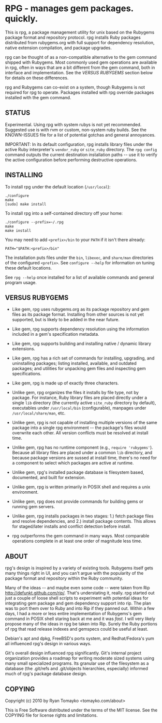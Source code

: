 RPG - manages gem packages. quickly.
====================================

This is rpg, a package management utility for unix based on the Rubygems package
format and repository protocol. rpg installs Ruby packages distributed from
rubygems.org with full support for dependency resolution, native extension
compilation, and package upgrades.

rpg can be thought of as a non-compatible alternative to the gem command shipped
with Rubygems. Most commonly used gem operations are available in rpg, often in
ways that are a bit different from the gem command, both in interface and
implementation. See the *VERSUS RUBYGEMS* section below for details on these
differences.

rpg and Rubygems can co-exist on a system, though Rubygems is not required for
rpg to operate. Packages installed with rpg override packages installed with the
gem command.

STATUS
------

Experimental. Using rpg with system rubys is not yet recommended. Suggested use
is with rvm or custom, non-system ruby builds. See the KNOWN-ISSUES file for a
list of potential gotchas and general annoyances.

IMPORTANT: In its default configuration, rpg installs library files under the
active Ruby interpreter's `vendor_ruby` or `site_ruby` directory. The `rpg
config` command outputs the current destination installation paths -- use it to
verify the active configuration before performing destructive operations.

INSTALLING
----------

To install rpg under the default location (`/usr/local`):

    ./configure
    make
    [sudo] make install

To install rpg into a self-contained directory off your home:

    ./configure --prefix=~/.rpg
    make
    make install

You may need to add `<prefix>/bin` to your `PATH` if it isn't there already:

    PATH="$PATH:<prefix>/bin"

The installation puts files under the `bin`, `libexec`, and `share/man`
directories of the configured `<prefix>`. See `configure --help` for
information on tuning these default locations.

See `rpg --help` once installed for a list of available commands and general
program usage.

VERSUS RUBYGEMS
---------------

  * Like gem, rpg uses rubygems.org as its package repository and gem
    files as its package format. Installing from other sources is not yet
    supported, but is likely to be added in the near future.

  * Like gem, rpg supports dependency resolution using the information
    included in a gem's specification metadata.

  * Like gem, rpg supports building and installing native / dynamic library
    extensions.

  * Like gem, rpg has a rich set of commands for installing, upgrading,
    and uninstalling packages; listing installed, available, and outdated
    packages; and utilities for unpacking gem files and inspecting gem
    specifications.

  * Like gem, rpg is made up of exactly three characters.

  * Unlike gem, rpg organizes the files it installs by file type, not by
    package. For instance, Ruby library files are placed directly under a
    single `lib` directory (the currently active `site_ruby` directory by
    default), executables under `/usr/local/bin` (configurable), manpages
    under `/usr/local/share/man`, etc.

  * Unlike gem, rpg is not capable of installing multiple versions of the
    same package into a single rpg environment -- the package's files would
    overwrite each other. All version conflicts must be resolved at install
    time.

  * Unlike gem, rpg has no runtime component (e.g., `require 'rubygems'`).
    Because all library files are placed under a common `lib` directory, and
    because package versions are sussed at install time, there's no need for
    a component to select which packages are active at runtime.
 
  * Unlike gem, rpg's installed package database is filesystem based,
    documented, and built for extension.

  * Unlike gem, rpg is written primarily in POSIX shell and requires a unix
    environment.

  * Unlike gem, rpg does not provide commands for building gems or running
    gem servers.

  * Unlike gem, rpg installs packages in two stages: 1.) fetch package files
    and resolve dependencies, and 2.) install package contents. This allows
    for staged/later installs and conflict detection before install.

  * rpg outperforms the gem command in many ways. Most comparable
    operations complete in at least one order of magnitude less time.

ABOUT
-----

rpg's design is inspired by a variety of existing tools. Rubygems itself gets
many things right in UI, and you can't argue with the popularity of the package
format and repository within the Ruby community.

Many of the ideas -- and maybe even some code -- were taken from Rip
<http://defunkt.github.com/rip/>. That's understating it, really. rpg started
out just a couple of loose shell scripts to experiment with potential ideas for
integrating gem package and gem dependency support into rip. The plan was to
port them over to Ruby and into Rip if they panned out. Within a few days, I had
a more or less entire implementation of Rubygems's gem command in POSIX shell
staring back at me and it was *fast*. I will very likely propose many of the
ideas in rpg be taken into Rip. Surely the Ruby portions of rpg that read
release indexes and gemspecs could be useful at least.

Debian's apt and dpkg, FreeBSD's ports system, and Redhat/Fedora's yum all
influenced rpg's design in various ways.

Git's overall design influenced rpg significantly. Git's internal project
organization provides a roadmap for writing moderate sized systems using many
small specialized programs. Its granular use of the filesystem as a database
(the .git/refs and .git/objects hierarchies, especially) informed much of rpg's
package database design.

COPYING
-------

Copyright (c) 2010 by Ryan Tomayko <tomayko.com/about>

This is Free Software distributed under the terms of the MIT license.
See the COPYING file for license rights and limitations.
